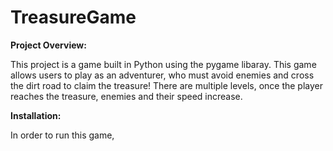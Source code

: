 
# TreasureGame

<b>Project Overview:</b>
<p>
This project is a game built in Python using the pygame libaray. This game allows users to play as an adventurer, who must avoid enemies and cross the dirt road to claim the treasure! There are multiple levels, once
  the player reaches the treasure, enemies and their speed increase. 
</p>

<b>Installation:</b>
<p>
In order to run this game, 
</p>

